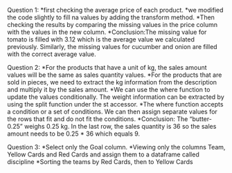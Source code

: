 Question 1:
*first checking the average price of each product.
*we modified the code slightly to fill na values by adding the transform method.
*Then checking the results by comparing the missing values in the price column with the values in the new column.
*Conclusion:The missing value for tomato is filled with 3.12 which is the average value we calculated previously. Similarly, the missing values for cucumber and onion are filled with the correct average value.


Question 2:
*For the products that have a unit of kg, the sales amount values will be the same as sales quantity values.
*For the products that are sold in pieces, we need to extract the kg information from the description and multiply it by the sales amount.
*We can use the where function to update the values conditionally. The weight information can be extracted by using the split function under the st accessor.
*The where function accepts a condition or a set of conditions. We can then assign separate values for the rows that fit and do not fit the conditions.
*Conclusion: The “butter-0.25” weighs 0.25 kg. In the last row, the sales quantity is 36 so the sales amount needs to be 0.25 * 36 which equals 9.



Question 3:
*Select only the Goal column.
*Viewing only the columns Team, Yellow Cards and Red Cards and assign them to a dataframe called discipline
*Sorting the teams by Red Cards, then to Yellow Cards
